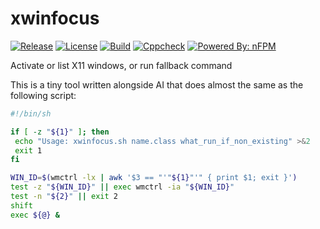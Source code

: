 # xwinfocus

[![Release](https://img.shields.io/github/release/omilevskyi/xwinfocus.svg)](https://github.com/omilevskyi/xwinfocus/releases/latest)
[![License](https://img.shields.io/badge/License-BSD%203--Clause-blue.svg)](https://opensource.org/licenses/BSD-3-Clause)
[![Build](https://github.com/omilevskyi/xwinfocus/actions/workflows/build.yml/badge.svg?branch=main)](https://github.com/omilevskyi/xwinfocus/actions/workflows/build.yml)
[![Cppcheck](https://github.com/omilevskyi/xwinfocus/actions/workflows/ci.yml/badge.svg?branch=main)](https://github.com/omilevskyi/xwinfocus/actions/workflows/ci.yml)
[![Powered By: nFPM](https://img.shields.io/badge/Powered%20by-nFPM-green.svg)](https://github.com/goreleaser/nfpm)

Activate or list X11 windows, or run fallback command

This is a tiny tool written alongside AI that does almost the same as the following script:

```sh
#!/bin/sh

if [ -z "${1}" ]; then
 echo "Usage: xwinfocus.sh name.class what_run_if_non_existing" >&2
 exit 1
fi

WIN_ID=$(wmctrl -lx | awk '$3 == "'"${1}"'" { print $1; exit }')
test -z "${WIN_ID}" || exec wmctrl -ia "${WIN_ID}"
test -n "${2}" || exit 2
shift
exec ${@} &
```
